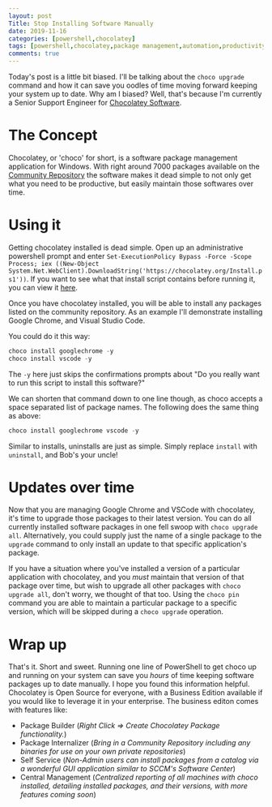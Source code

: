 ```yaml
---
layout: post
Title: Stop Installing Software Manually
date: 2019-11-16
categories: [powershell,chocolatey]
tags: [powershell,chocolatey,package management,automation,productivity]
comments: true
---
```


Today's post is a little bit biased. I'll be talking about the `choco upgrade` command and how it can save you oodles of time moving forward keeping your system up to date. Why am I biased? Well, that's because I'm currently a Senior Support Engineer for [Chocolatey Software](https://chocolatey.org).

# The Concept

Chocolatey, or 'choco' for short, is a software package management application for Windows. With right around 7000 packages available on the [Community Repository](https://chocolatey.org/packages) the software makes it dead simple to not only get what you need to be productive, but easily maintain those softwares over time. 

# Using it

Getting chocolatey installed is dead simple. Open up an administrative powershell prompt and enter `Set-ExecutionPolicy Bypass -Force -Scope Process; iex ((New-Object System.Net.WebClient).DownloadString('https://chocolatey.org/Install.ps1'))`. If you want to see what that install script contains before running it, you can view it [here](https://chocolatey.org/Install.ps1).

Once you have chocolatey installed, you will be able to install any packages listed on the community repository. As an example I'll demonstrate installing Google Chrome, and Visual Studio Code. 

You could do it this way:

```powershell
choco install googlechrome -y
choco install vscode -y
```

The `-y` here just skips the confirmations prompts about "Do you really want to run this script to install this software?"

We can shorten that command down to one line though, as choco accepts a space separated list of package names. The following does the same thing as above:

```powershell
choco install googlechrome vscode -y
```

Similar to installs, uninstalls are just as simple. Simply replace `install` with `uninstall`, and Bob's your uncle!

# Updates over time

Now that you are managing Google Chrome and VSCode with chocolatey, it's time to upgrade those packages to their latest version. You can do all currently installed software packages in one fell swoop with `choco upgrade all`. Alternatively, you could supply just the name of a single package to the `upgrade` command to only install an update to that specific application's package.

If you have a situation where you've installed a version of a particular application with chocolatey, and you _must_ maintain that version of that package over time, but wish to upgrade all other packages with `choco upgrade all`, don't worry, we thought of that too. Using the `choco pin` command you are able to maintain a particular package to a specific version, which will be skipped during a `choco upgrade` operation.

# Wrap up

That's it. Short and sweet. Running one line of PowerShell to get choco up and running on your system can save you _hours_ of time keeping software packages up to date manually. I hope you found this information helpful. Chocolatey is Open Source for everyone, with a Business Edition available if you would like to leverage it in your enterprise. The business editon comes with features like:
* Package Builder (_Right Click => Create Chocolatey Package functionality._)
* Package Internalizer (_Bring in a Community Repository including any binaries for use on your own private repositories_) 
* Self Service (_Non-Admin users can install packages from a catalog via a wonderful GUI application similar to SCCM's Software Center_)
* Central Management (_Centralized reporting of all machines with choco installed, detailing installed packages, and their versions, with more features coming soon_)
